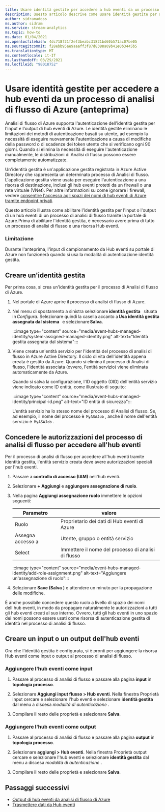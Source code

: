 ```yaml
---
title: Usare identità gestite per accedere a hub eventi da un processo di analisi di flusso di Azure (anteprima)
description: Questo articolo descrive come usare identità gestite per autenticare il processo di analisi di flusso di Azure nell'input e nell'output di hub eventi di Azure.
author: sidramadoss
ms.author: sidram
ms.service: stream-analytics
ms.topic: how-to
ms.date: 01/04/2021
ms.openlocfilehash: 4dc718f21f2ef3beabc31821bd60b571ac07be05
ms.sourcegitcommit: f28ebb95ae9aaaff3f87d8388a09b41e0b3445b5
ms.translationtype: MT
ms.contentlocale: it-IT
ms.lasthandoff: 03/29/2021
ms.locfileid: "98018752"
---
```

# <a name="use-managed-identities-to-access-event-hubfrom-an-azure-stream-analytics-job-preview"></a>Usare identità gestite per accedere a hub eventi da un processo di analisi di flusso di Azure (anteprima)

Analisi di flusso di Azure supporta l'autenticazione dell'identità gestita per l'input e l'output di hub eventi di Azure. Le identità gestite eliminano le limitazioni dei metodi di autenticazione basati su utente, ad esempio la necessità di eseguire nuovamente l'autenticazione a causa di modifiche della password o di scadenze dei token utente che si verificano ogni 90 giorni. Quando si elimina la necessità di eseguire l'autenticazione manualmente, le distribuzioni di Analisi di flusso possono essere completamente automatizzate.  

Un'identità gestita è un'applicazione gestita registrata in Azure Active Directory che rappresenta un determinato processo di Analisi di flusso. L'applicazione gestita viene usata per eseguire l'autenticazione a una risorsa di destinazione, inclusi gli hub eventi protetti da un firewall o una rete virtuale (VNet). Per altre informazioni su come ignorare i firewall, vedere [consentire l'accesso agli spazi dei nomi di hub eventi di Azure tramite endpoint privati](../event-hubs/private-link-service.md#trusted-microsoft-services).

Questo articolo illustra come abilitare l'identità gestita per l'input o l'output di un hub eventi di un processo di analisi di flusso tramite la portale di Azure.Prima di abilitare l'identità gestita, è necessario avere prima di tutto un processo di analisi di flusso e una risorsa Hub eventi.

### <a name="limitation"></a>Limitazione
Durante l'anteprima, l'input di campionamento da Hub eventi su portale di Azure non funzionerà quando si usa la modalità di autenticazione identità gestita.

## <a name="create-a-managedidentity"></a>Creare un'identità gestita  

Per prima cosa, si crea un'identità gestita per il processo di Analisi di flusso di Azure.  

1. Nel portale di Azure aprire il processo di analisi di flusso di Azure.  

1. Nel menu di spostamento a sinistra selezionare **identità gestita**   situata in *Configura*. Selezionare quindi la casella accanto a **Usa identità gestita assegnata dal sistema**   e selezionare **Salva**.

   :::image type="content" source="media/event-hubs-managed-identity/system-assigned-managed-identity.png" alt-text="Identità gestita assegnata dal sistema":::  

1. Viene creata un'entità servizio per l'identità del processo di analisi di flusso in Azure Active Directory. Il ciclo di vita dell'identità appena creata è gestito da Azure. Quando si elimina il processo di Analisi di flusso, l'identità associata (ovvero, l'entità servizio) viene eliminata automaticamente da Azure.  

   Quando si salva la configurazione, l'ID oggetto (OID) dell'entità servizio viene indicato come ID entità, come illustrato di seguito:  

   :::image type="content" source="media/event-hubs-managed-identity/principal-id.png" alt-text="ID entità di sicurezza":::

   L'entità servizio ha lo stesso nome del processo di Analisi di flusso. Se, ad esempio, il nome del processo è  `MyASAJob` , anche il nome dell'entità servizio è  `MyASAJob` .  

## <a name="grant-the-stream-analytics-job-permissionsto-access-the-event-hub"></a>Concedere le autorizzazioni del processo di analisi di flusso per accedere all'hub eventi

Per il processo di analisi di flusso per accedere all'hub eventi tramite identità gestita, l'entità servizio creata deve avere autorizzazioni speciali per l'hub eventi.

1. Passare a **controllo di accesso (IAM)** nell'hub eventi.

1. Selezionare **+ Aggiungi** e **aggiungere assegnazione di ruolo**.

1. Nella pagina **Aggiungi assegnazione ruolo** immettere le opzioni seguenti:

   |Parametro|valore|
   |---------|-----|
   |Ruolo|Proprietario dei dati di Hub eventi di Azure|
   |Assegna accesso a|Utente, gruppo o entità servizio|
   |Select|Immettere il nome del processo di analisi di flusso|

   :::image type="content" source="media/event-hubs-managed-identity/add-role-assignment.png" alt-text="Aggiungere un'assegnazione di ruolo":::

1. Selezionare **Save (Salva** ) e attendere un minuto per la propagazione delle modifiche.

È anche possibile concedere questo ruolo a livello di spazio dei nomi dell'hub eventi, in modo da propagare naturalmente le autorizzazioni a tutti gli hub eventi creati al suo interno. Ovvero, tutti gli hub eventi in uno spazio dei nomi possono essere usati come risorsa di autenticazione gestita di identità nel processo di analisi di flusso.

## <a name="create-anevent-hub-input-or-output"></a>Creare un input o un output dell'hub eventi  

Ora che l'identità gestita è configurata, si è pronti per aggiungere la risorsa Hub eventi come input o output al processo di analisi di flusso.  

### <a name="add-the-event-hub-as-an-input"></a>Aggiungere l'hub eventi come input 

1. Passare al processo di analisi di flusso e passare alla pagina **input** in **topologia processo**.

1. Selezionare **Aggiungi input flusso > Hub eventi**. Nella finestra Proprietà input cercare e selezionare l'hub eventi e selezionare **identità gestita** dal menu a discesa *modalità di autenticazione* .

1. Compilare il resto delle proprietà e selezionare **Salva**.

### <a name="add-the-event-hub-as-an-output"></a>Aggiungere l'hub eventi come output

1. Passare al processo di analisi di flusso e passare alla pagina **output** in **topologia processo**.

1. Selezionare **aggiungi > Hub eventi**. Nella finestra Proprietà output cercare e selezionare l'hub eventi e selezionare **identità gestita** dal menu a discesa *modalità di autenticazione* .

1. Compilare il resto delle proprietà e selezionare **Salva**.

## <a name="next-steps"></a>Passaggi successivi

* [Output di hub eventi da analisi di flusso di Azure](event-hubs-output.md)
* [Trasmettere dati da Hub eventi](stream-analytics-define-inputs.md#stream-data-from-event-hubs)
